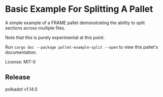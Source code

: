 <!-- markdown-link-check-disable -->
# Basic Example For Splitting A Pallet
A simple example of a FRAME pallet demonstrating the ability to split sections across multiple
files.

Note that this is purely experimental at this point.

Run `cargo doc --package pallet-example-split --open` to view this pallet's documentation.

License: MIT-0


## Release

polkadot v1.14.0
